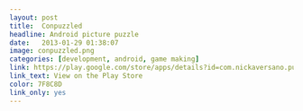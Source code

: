 ```yaml
---
layout: post
title:  Conpuzzled
headline: Android picture puzzle
date:   2013-01-29 01:38:07
image: conpuzzled.png
categories: [development, android, game making]
link: https://play.google.com/store/apps/details?id=com.nickaversano.puzzle
link_text: View on the Play Store
color: 7F8C8D
link_only: yes
---
```

